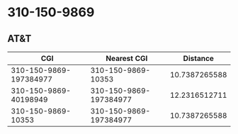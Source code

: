 # 310-150-9869
## AT&T


| CGI | Nearest CGI | Distance |
|-----|-------------|----------|
| 310-150-9869-197384977 | 310-150-9869-10353 | 10.7387265588 |
| 310-150-9869-40198949 | 310-150-9869-197384977 | 12.2316512711 |
| 310-150-9869-10353 | 310-150-9869-197384977 | 10.7387265588 |
